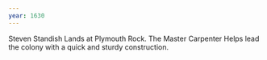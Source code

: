 ```yaml
---
year: 1630
---
```


Steven Standish Lands at Plymouth Rock. The Master Carpenter Helps lead the colony with a quick and sturdy construction.
